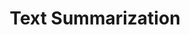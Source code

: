 ---
types: "word"

title: "Text Summarization"

categories: ['']

tags: ['Text', 'Summarization']

arabic: ['تلخيص النصوص', 'التلخيص اﻵلي']

publishers: ['خوارزميات الذكاء الاصطناعي في تحليل النص العربي']

types: "word"

slug: ""
---